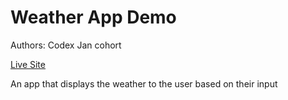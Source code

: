 # Weather App Demo

Authors: Codex Jan cohort

[Live Site](https://thomas-basham.github.io/weather-app-demo)

An app that displays the weather to the user based on their input
